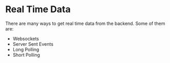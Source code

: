 # Real Time Data

There are many ways to get real time data from the backend. Some of them are:

- Websockets
- Server Sent Events
- Long Polling
- Short Polling